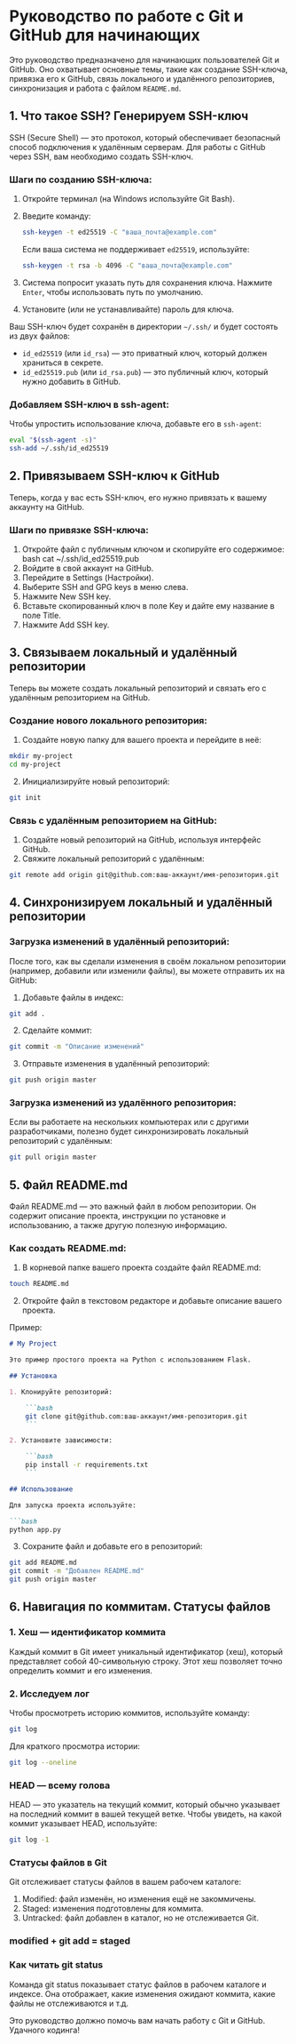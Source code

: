 # Руководство по работе с Git и GitHub для начинающих

Это руководство предназначено для начинающих пользователей Git и GitHub. Оно охватывает основные темы, такие как создание SSH-ключа, привязка его к GitHub, связь локального и удалённого репозиториев, синхронизация и работа с файлом `README.md`.

## 1. Что такое SSH? Генерируем SSH-ключ

SSH (Secure Shell) — это протокол, который обеспечивает безопасный способ подключения к удалённым серверам. Для работы с GitHub через SSH, вам необходимо создать SSH-ключ.

### Шаги по созданию SSH-ключа:
1. Откройте терминал (на Windows используйте Git Bash).
2. Введите команду:

    ```bash
    ssh-keygen -t ed25519 -C "ваша_почта@example.com"
    ```

    Если ваша система не поддерживает `ed25519`, используйте:

    ```bash
    ssh-keygen -t rsa -b 4096 -C "ваша_почта@example.com"
    ```

3. Система попросит указать путь для сохранения ключа. Нажмите `Enter`, чтобы использовать путь по умолчанию.
4. Установите (или не устанавливайте) пароль для ключа.

Ваш SSH-ключ будет сохранён в директории `~/.ssh/` и будет состоять из двух файлов:
- `id_ed25519` (или `id_rsa`) — это приватный ключ, который должен храниться в секрете.
- `id_ed25519.pub` (или `id_rsa.pub`) — это публичный ключ, который нужно добавить в GitHub.

### Добавляем SSH-ключ в ssh-agent:

Чтобы упростить использование ключа, добавьте его в `ssh-agent`:

```bash
eval "$(ssh-agent -s)"
ssh-add ~/.ssh/id_ed25519
```
## 2. Привязываем SSH-ключ к GitHub
Теперь, когда у вас есть SSH-ключ, его нужно привязать к вашему аккаунту на GitHub.

### Шаги по привязке SSH-ключа:
1. Откройте файл с публичным ключом и скопируйте его содержимое:
bash
cat ~/.ssh/id_ed25519.pub
2. Войдите в свой аккаунт на GitHub.
3. Перейдите в Settings (Настройки).
4. Выберите SSH and GPG keys в меню слева.
5. Нажмите New SSH key.
6. Вставьте скопированный ключ в поле Key и дайте ему название в поле Title.
7. Нажмите Add SSH key.
## 3. Связываем локальный и удалённый репозитории
Теперь вы можете создать локальный репозиторий и связать его с удалённым репозиторием на GitHub.

### Создание нового локального репозитория:
1. Создайте новую папку для вашего проекта и перейдите в неё:
```bash
mkdir my-project
cd my-project
```
2. Инициализируйте новый репозиторий:
```bash
git init
```
### Связь с удалённым репозиторием на GitHub:
1. Создайте новый репозиторий на GitHub, используя интерфейс GitHub.
2. Свяжите локальный репозиторий с удалённым:
```bash
git remote add origin git@github.com:ваш-аккаунт/имя-репозитория.git
```
## 4. Синхронизируем локальный и удалённый репозитории
### Загрузка изменений в удалённый репозиторий:
После того, как вы сделали изменения в своём локальном репозитории (например, добавили или изменили файлы), вы можете отправить их на GitHub:

1. Добавьте файлы в индекс:
```bash
git add .
```
2. Сделайте коммит:
```bash
git commit -m "Описание изменений"
```
3. Отправьте изменения в удалённый репозиторий:
```bash
git push origin master
```
### Загрузка изменений из удалённого репозитория:
Если вы работаете на нескольких компьютерах или с другими разработчиками, полезно будет синхронизировать локальный репозиторий с удалённым:

```bash
git pull origin master
```
## 5. Файл README.md
Файл README.md — это важный файл в любом репозитории. Он содержит описание проекта, инструкции по установке и использованию, а также другую полезную информацию.
### Как создать README.md:
1. В корневой папке вашего проекта создайте файл README.md:

```bash
touch README.md
```
2. Откройте файл в текстовом редакторе и добавьте описание вашего проекта.

Пример:
```markdown
# My Project

Это пример простого проекта на Python с использованием Flask.

## Установка

1. Клонируйте репозиторий:

    ```bash
    git clone git@github.com:ваш-аккаунт/имя-репозитория.git
    ```

2. Установите зависимости:

    ```bash
    pip install -r requirements.txt
    ```

## Использование

Для запуска проекта используйте:

```bash
python app.py
```
3. Сохраните файл и добавьте его в репозиторий:
```bash
git add README.md
git commit -m "Добавлен README.md"
git push origin master
```
## 6. Навигация по коммитам. Статусы файлов
### 1. Хеш — идентификатор коммита
Каждый коммит в Git имеет уникальный идентификатор (хеш), который представляет собой 40-символьную строку. Этот хеш позволяет точно определить коммит и его изменения.
### 2. Исследуем лог
Чтобы просмотреть историю коммитов, используйте команду:

```bash
git log
```
Для краткого просмотра истории:
```bash
git log --oneline
```
### HEAD — всему голова
HEAD — это указатель на текущий коммит, который обычно указывает на последний коммит в вашей текущей ветке. Чтобы увидеть, на какой коммит указывает HEAD, используйте:

```bash
git log -1
```
### Статусы файлов в Git
Git отслеживает статусы файлов в вашем рабочем каталоге:
1. Modified: файл изменён, но изменения ещё не закоммичены.
2. Staged: изменения подготовлены для коммита.
3. Untracked: файл добавлен в каталог, но не отслеживается Git.

### modified + git add = staged

### Как читать git status
Команда git status показывает статус файлов в рабочем каталоге и индексе. Она отображает, какие изменения ожидают коммита, какие файлы не отслеживаются и т.д.

Это руководство должно помочь вам начать работу с Git и GitHub. 
Удачного кодинга!
